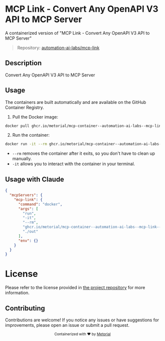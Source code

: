 
# MCP Link - Convert Any OpenAPI V3 API to MCP Server

A containerized version of "MCP Link - Convert Any OpenAPI V3 API to MCP Server"

> Repository: [automation-ai-labs/mcp-link](https://github.com/automation-ai-labs/mcp-link)

## Description

Convert Any OpenAPI V3 API to MCP Server


## Usage

The containers are built automatically and are available on the GitHub Container Registry.

1. Pull the Docker image:

```bash
docker pull ghcr.io/metorial/mcp-container--automation-ai-labs--mcp-link--mcp-link
```

2. Run the container:

```bash
docker run -it --rm ghcr.io/metorial/mcp-container--automation-ai-labs--mcp-link--mcp-link 
```

- `--rm` removes the container after it exits, so you don't have to clean up manually.
- `-it` allows you to interact with the container in your terminal.



## Usage with Claude

```json
{
  "mcpServers": {
    "mcp-link": {
      "command": "docker",
      "args": [
        "run",
        "-it",
        "--rm",
        "ghcr.io/metorial/mcp-container--automation-ai-labs--mcp-link--mcp-link",
        "./out"
      ],
      "env": {}
    }
  }
}
```

# License

Please refer to the license provided in [the project repository](https://github.com/automation-ai-labs/mcp-link) for more information.

## Contributing

Contributions are welcome! If you notice any issues or have suggestions for improvements, please open an issue or submit a pull request.

<div align="center">
  <sub>Containerized with ❤️ by <a href="https://metorial.com">Metorial</a></sub>
</div>
  